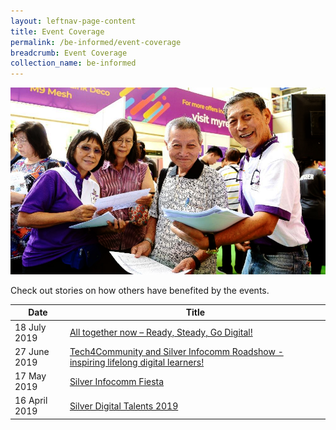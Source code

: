 ```yaml
---
layout: leftnav-page-content
title: Event Coverage
permalink: /be-informed/event-coverage
breadcrumb: Event Coverage
collection_name: be-informed
---
```


![picture](/images/be-informed/event-coverage-1.jpg)

Check out stories on how others have benefited by the events.

| Date | Title |
|--|--|
| 18 July 2019 | [All together now – Ready, Steady, Go Digital!](/di-fest-promo-2019/) |
| 27 June 2019 | [Tech4Community and Silver Infocomm Roadshow - inspiring lifelong digital learners!](/tech4community-2019-06-27/) |
| 17 May 2019 | [Silver Infocomm Fiesta ](/pick-up-digital-skills-and-learn-to-use-technology-confidently-for-daily-activities/) |
| 16 April 2019 | [Silver Digital Talents 2019](/share-your-life-experiences-with-everyone–digitally/) |
